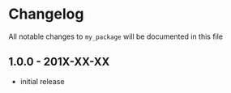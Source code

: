 # Changelog

All notable changes to `my_package` will be documented in this file

## 1.0.0 - 201X-XX-XX

- initial release
